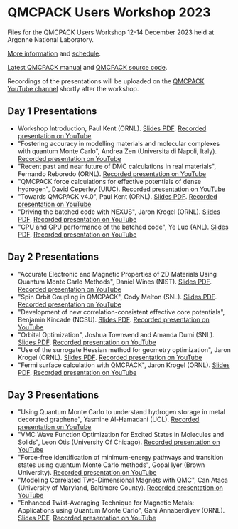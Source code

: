 # QMCPACK Users Workshop 2023

Files for the QMCPACK Users Workshop 12-14 December 2023 held at Argonne National Laboratory.

[More information](https://events.cels.anl.gov/event/433/overview) and [schedule](https://events.cels.anl.gov/event/433/page/179-agenda).

[Latest QMCPACK manual](https://qmcpack.readthedocs.io) and [QMCPACK source code](https://github.com/QMCPACK/qmcpack).

Recordings of the presentations will be uploaded on the [QMCPACK YouTube channel](https://www.youtube.com/@qmcpack3658/videos) shortly after the workshop.

## Day 1 Presentations

* Workshop Introduction, Paul Kent (ORNL). [Slides PDF](https://github.com/QMCPACK/qmcpack_workshop_2023/blob/main/Kent_Introduction_vfinal.pdf). [Recorded presentation on YouTube](https://www.youtube.com/watch?v=4OYeTxNuF2g)
* "Fostering accuracy in modelling materials and molecular complexes with quantum Monte Carlo", Andrea Zen (Universita di Napoli, Italy). [Recorded presentation on YouTube](https://www.youtube.com/watch?v=qHz7Bad4W9Y)
* "Recent past and near future of DMC calculations in real materials", Fernando Reboredo (ORNL). [Recorded presentation on YouTube](https://www.youtube.com/watch?v=aTh_-XZyxCg)
* "QMCPACK force calculations for effective potentials of dense hydrogen", David Ceperley (UIUC). [Recorded presentation on YouTube](https://www.youtube.com/watch?v=MPEo_ohHo8k)
* "Towards QMCPACK v4.0", Paul Kent (ORNL). [Slides PDF](https://github.com/QMCPACK/qmcpack_workshop_2023/blob/main/Kent_Towards_QMCPACK_v4_vfinal.pdf). [Recorded presentation on YouTube](https://www.youtube.com/watch?v=Vc1wGgExGaQ)
* "Driving the batched code with NEXUS", Jaron Krogel (ORNL). [Slides PDF](https://github.com/QMCPACK/qmcpack_workshop_2023/blob/main/Krogel_Batched_QMCPACK_Nexus.pdf). [Recorded presentation on YouTube](https://www.youtube.com/watch?v=vKivf0W7Ba0)
* "CPU and GPU performance of the batched code", Ye Luo (ANL). [Slides PDF](https://github.com/QMCPACK/qmcpack_workshop_2023/blob/main/Luo_GPU_performance.pdf). [Recorded presentation on YouTube](https://www.youtube.com/watch?v=HUSFxvibSLc)

## Day 2 Presentations

* "Accurate Electronic and Magnetic Properties of 2D Materials Using Quantum Monte Carlo Methods", Daniel Wines (NIST). [Slides PDF](https://github.com/QMCPACK/qmcpack_workshop_2023/blob/main/Wines_2D_Materials_QMC.pdf). [Recorded presentation on YouTube](https://www.youtube.com/watch?v=gm1C-NKATig)
* "Spin Orbit Coupling in QMCPACK", Cody Melton (SNL). [Slides PDF](https://github.com/QMCPACK/qmcpack_workshop_2023/blob/main/Melton_Spin_Orbit.pdf). [Recorded presentation on YouTube](https://www.youtube.com/watch?v=LlOowPZFVDM)
* "Development of new correlation-consistent effective core potentials", Benjamin Kincade (NCSU). [Slides PDF](https://github.com/QMCPACK/qmcpack_workshop_2023/blob/main/Kincaid_ccECP_talk.pdf). [Recorded presentation on YouTube](https://www.youtube.com/watch?v=KIu7nbFvXfw)
* "Orbital Optimization", Joshua Townsend and Amanda Dumi (SNL). [Slides PDF](https://github.com/QMCPACK/qmcpack_workshop_2023/blob/main/Townsend_Dumi_Orbital_Optimization_Tutorial.pdf). [Recorded presentation on YouTube](https://www.youtube.com/watch?v=Ta4mW6iy8YA)
* "Use of the surrogate Hessian method for geometry optimization", Jaron Krogel (ORNL). [Slides PDF](https://github.com/QMCPACK/qmcpack_workshop_2023/blob/main/Krogel_Surrogate_Hessian_Geometry_Optimization.pdf). [Recorded presentation on YouTube](https://www.youtube.com/watch?v=gkY--RbSt_Q)
* "Fermi surface calculation with QMCPACK", Jaron Krogel (ORNL). [Slides PDF](https://github.com/QMCPACK/qmcpack_workshop_2023/blob/main/Krogel_QMC_Fermi_Surface.pdf). [Recorded presentation on YouTube](https://www.youtube.com/watch?v=SRJ5VgZJ4jY)

## Day 3 Presentations

* "Using Quantum Monte Carlo to understand hydrogen storage in metal decorated graphene", Yasmine Al-Hamadani (UCL). [Recorded presentation on YouTube](https://www.youtube.com/watch?v=c7twBO7zG7I)
* "VMC Wave Function Optimization for Excited States in Molecules and Solids", Leon Otis (University Of Chicago). [Recorded presentation on YouTube](https://www.youtube.com/watch?v=c5VWbW1ok0k)
* "Force-free identification of minimum-energy pathways and transition states using quantum Monte Carlo methods", Gopal Iyer (Brown University). [Recorded presentation on YouTube](https://www.youtube.com/watch?v=Ai47TrHks0E)
* "Modeling Correlated Two-Dimensional Magnets with QMC", Can Ataca (University of Maryland, Baltimore County). [Recorded presentation on YouTube](https://www.youtube.com/watch?v=3ilS3uKsxZ8)
* "Enhanced Twist-Averaging Technique for Magnetic Metals: Applications using Quantum Monte Carlo", Gani Annaberdiyev (ORNL). [Slides PDF](https://github.com/QMCPACK/qmcpack_workshop_2023/blob/main/Gani_GCTA.pdf). [Recorded presentation on YouTube](https://www.youtube.com/watch?v=D3_ikHcqGuM)

